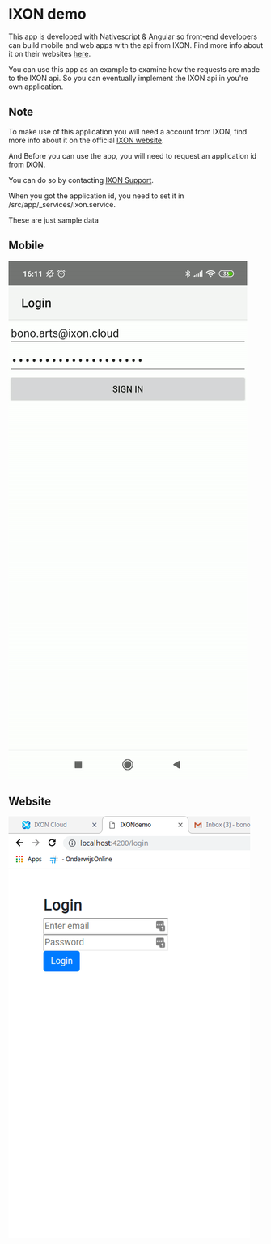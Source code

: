 # IXON demo


This app is developed with Nativescript & Angular so front-end developers can build mobile and web apps with the api from IXON.
Find more info about it on their websites [here](https://www.nativescript.org/nativescript-is-how-you-build-native-mobile-apps-with-angular).

You can use this app as an example to examine how the requests are made to the IXON api. So you can eventually implement the IXON api in you're own application.

## Note
To make use of this application you will need a account from IXON, find more info about it on the official [IXON website](https://www.ixon.cloud/).

And Before you can use the app, you will need to request an application id from IXON.

You can do so by contacting [IXON Support](https://www.ixon.cloud/contact).

When you got the application id, you need to set it in /src/app/_services/ixon.service.

These are just sample data
## Mobile
![](MobileExample.gif)
## Website
![](WebExample.gif)

